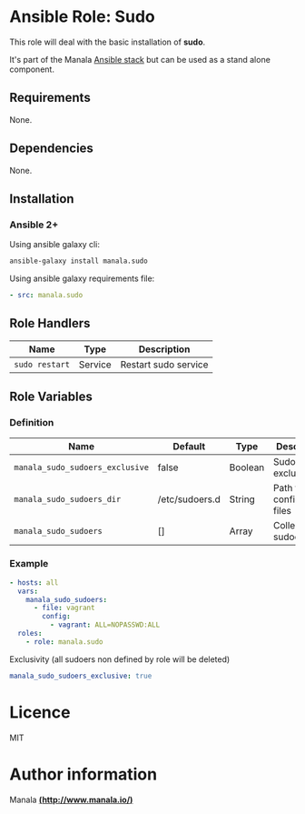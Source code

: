 # Ansible Role: Sudo

This role will deal with the basic installation of __sudo__.

It's part of the Manala <a href="http://www.manala.io" target="_blank">Ansible stack</a> but can be used as a stand alone component.

## Requirements

None.

## Dependencies

None.

## Installation

### Ansible 2+

Using ansible galaxy cli:

```bash
ansible-galaxy install manala.sudo
```

Using ansible galaxy requirements file:

```yaml
- src: manala.sudo
```

## Role Handlers

|Name|Type|Description|
|----|-----------|-------|
`sudo restart`|Service|Restart sudo service

## Role Variables

### Definition

| Name                            | Default         | Type    | Description                       |
| ------------------------------- | --------------- | ------- | --------------------------------- |
| `manala_sudo_sudoers_exclusive` | false           | Boolean | Sudoers files exclusivity         |
| `manala_sudo_sudoers_dir`       | /etc/sudoers.d  | String  | Path to sudo configuration files  |
| `manala_sudo_sudoers`           | []              | Array   | Collection of sudoers             |

### Example

```yaml
- hosts: all
  vars:
    manala_sudo_sudoers:
      - file: vagrant
        config:
          - vagrant: ALL=NOPASSWD:ALL
  roles:
    - role: manala.sudo

```

Exclusivity (all sudoers non defined by role will be deleted)

```yaml
manala_sudo_sudoers_exclusive: true
```

# Licence

MIT

# Author information

Manala [**(http://www.manala.io/)**](http://www.manala.io)
